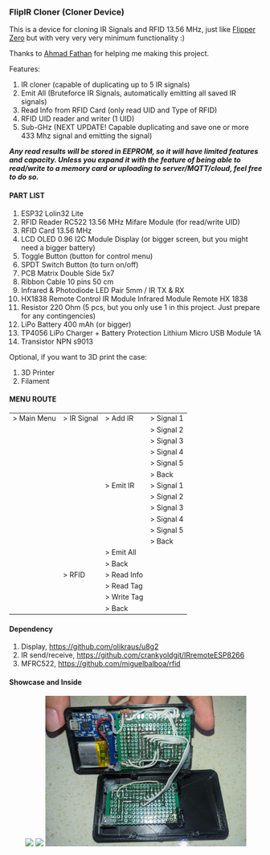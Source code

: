 
### FlipIR Cloner (Cloner Device)

This is a device for cloning IR Signals and RFID 13.56 MHz, just like [Flipper Zero](https://flipperzero.one/) but with very very very minimum functionality :)

Thanks to [Ahmad Fathan](https://github.com/ahmadfathan) for helping me making this project.

Features:
1. IR cloner (capable of duplicating up to 5 IR signals)
2. Emit All (Bruteforce IR Signals, automatically emitting all saved IR signals)
3. Read Info from RFID Card (only read UID and Type of RFID)
4. RFID UID reader and writer (1 UID)
5. Sub-GHz (NEXT UPDATE! Capable duplicating and save one or more 433 Mhz signal and emitting the signal)

***Any read results will be stored in EEPROM, so it will have limited features and capacity. Unless you expand it with the feature of being able to read/write to a memory card or uploading to server/MQTT/cloud, feel free to do so.***

#### PART LIST

1. ESP32 Lolin32 Lite
2. RFID Reader RC522 13.56 MHz Mifare Module (for read/write UID)
3. RFID Card 13.56 MHz
4. LCD OLED 0.96 I2C Module Display (or bigger screen, but you might need a bigger battery)
5. Toggle Button (button for control menu)
6. SPDT Switch Button (to turn on/off)
7. PCB Matrix Double Side 5x7
8. Ribbon Cable 10 pins 50 cm
9. Infrared & Photodiode LED Pair 5mm / IR TX & RX
10. HX1838 Remote Control IR Module Infrared Module Remote HX 1838
11. Resistor 220 Ohm (5 pcs, but you only use 1 in this project. Just prepare for any contingencies)
12. LiPo Battery 400 mAh (or bigger)
13. TP4056 LiPo Charger + Battery Protection Lithium Micro USB Module 1A
14. Transistor NPN s9013

Optional, if you want to 3D print the case:
1. 3D Printer
2. Filament

#### MENU ROUTE
|  |  |  |  |
|-------------|-------------|--------------|------------|
| > Main Menu | > IR Signal | > Add IR     | > Signal 1 |
|             |             |              | > Signal 2 |
|             |             |              | > Signal 3 |
|             |             |              | > Signal 4 |
|             |             |              | > Signal 5 |
|             |             |              | > Back     |
|             |             | > Emit IR    | > Signal 1 |
|             |             |              | > Signal 2 |
|             |             |              | > Signal 3 |
|             |             |              | > Signal 4 |
|             |             |              | > Signal 5 |
|             |             |              | > Back     |
|             |             | > Emit All   |            |
|             |             | > Back       |            |
|             | > RFID      | > Read Info  |            |
|             |             | > Read Tag   |            |
|             |             | > Write Tag  |            |
|             |             | > Back       |            |



#### Dependency

1. Display, https://github.com/olikraus/u8g2
2. IR send/receive, https://github.com/crankyoldgit/IRremoteESP8266
3. MFRC522, https://github.com/miguelbalboa/rfid

#### Showcase and Inside

<div style="text-align:center">
  <img src="https://github.com/ahmadfathan/flipper-zero/blob/9742cb3e889354f63acfe1f884749bedc68e0789/images/image1.jpeg" width="400">
  <img src="https://github.com/ahmadfathan/flipper-zero/blob/9742cb3e889354f63acfe1f884749bedc68e0789/images/image2.jpeg" width="400">
  <img src="https://github.com/Mysteriza/flipIR-cloner/blob/main/images/Inside.jpeg" width="400">
</div>
